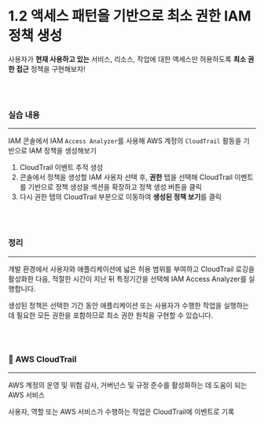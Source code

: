 # 1.2 액세스 패턴을 기반으로 최소 권한 IAM 정책 생성

사용자가 **현재 사용하고 있는** 서비스, 리소스, 작업에 대한 액세스만 허용하도록 **최소 권한 접근** 정책을 구현해보자!

<br>
<br>

### 실습 내용

---

IAM 콘솔에서 IAM `Access Analyzer`를 사용해 AWS 계정의 `CloudTrail` 활동을 기반으로 IAM 정책을 생성해보기

1. CloudTrail 이벤트 추적 생성
2. 콘솔에서 정책을 생성할 IAM 사용자 선택 후, **권한** 탭을 선택해 CloudTrail 이벤트를 기반으로 정책 생성을 섹션을 확장하고 정책 생성 버튼을 클릭
3. 다시 권한 탭의 CloudTrail 부분으로 이동하여 **생성된 정책 보기**를 클릭

<br>
<br>

### 정리

---

개발 환경에서 사용자와 애플리케이션에 넓은 허용 범위를 부여하고 CloudTrail 로깅을 활성화한 다음, 적절한 시간이 지난 뒤 특정기간을 선택해 IAM Access Analyzer를 실행합니다.

생성된 정책은 선택한 기간 동안 애플리케이션 또는 사용자가 수행한 작업을 실행하는 데 필요한 모든 권한을 포함하므로 최소 권한 원칙을 구현할 수 있습니다.

<Br>
<br>

### 📌 AWS CloudTrail

---

AWS 계정의 운영 및 위험 감사, 거버넌스 및 규정 준수를 활성화하는 데 도움이 되는 AWS 서비스

사용자, 역할 또는 AWS 서비스가 수행하는 작업은 CloudTrail에 이벤트로 기록
